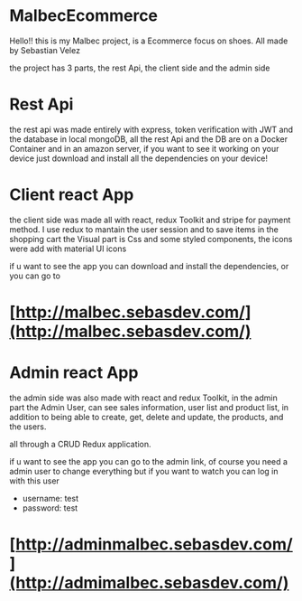 # MalbecEcommerce 

Hello!! this is my Malbec project, is a Ecommerce focus on shoes. All made by Sebastian Velez

the project has 3 parts, the rest Api, the client side and the admin side

# Rest Api

the rest api was made entirely with express, token verification with JWT and the database in local mongoDB, all the rest Api
and the DB are on a Docker Container and in an amazon server, if you want to see it working on your device just download and 
install all the dependencies on your device! 


# Client react App

the client side was made all with react, redux Toolkit and stripe for payment method.
I use redux to mantain the user session and to save items in the shopping cart
the Visual part is Css and some styled components, the icons were add with material UI icons

if u want to see the app you can download and install the dependencies, or you can go to 

# [http://malbec.sebasdev.com/](http://malbec.sebasdev.com/)

# Admin react App

the admin side was also made with react and redux Toolkit, in the admin part the Admin User,
can see sales information, user list and product list, in addition to being able to create,
get, delete and update, the products, and the users.

all through a CRUD Redux application. 

if u want to see the app you can go to the admin link, of course you need a admin user to change everything
but if you want to watch you can log in with this user

- username: test
- password: test

# [http://adminmalbec.sebasdev.com/](http://admimalbec.sebasdev.com/)


